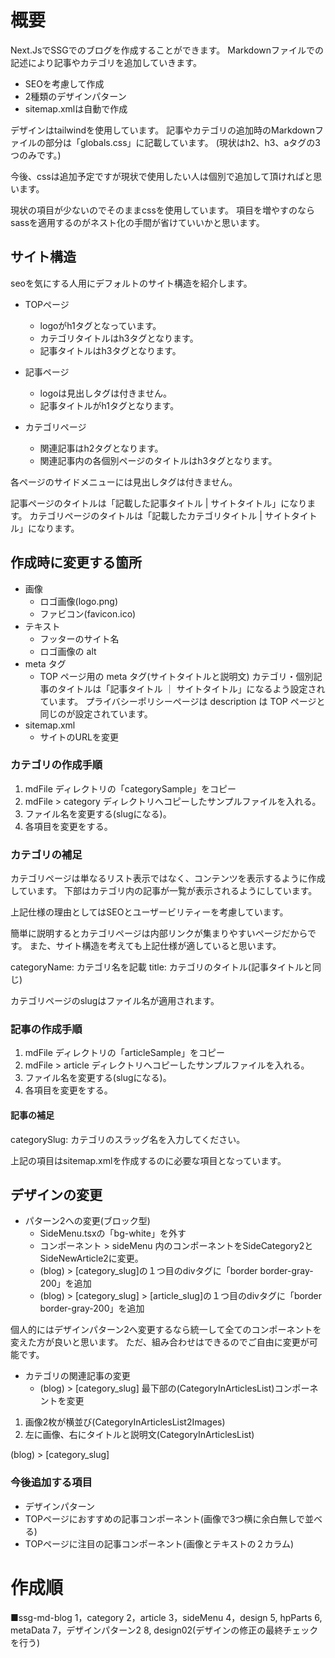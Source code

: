 # 概要

Next.JsでSSGでのブログを作成することができます。
Markdownファイルでの記述により記事やカテゴリを追加していきます。

- SEOを考慮して作成
- 2種類のデザインパターン
- sitemap.xmlは自動で作成

デザインはtailwindを使用しています。
記事やカテゴリの追加時のMarkdownファイルの部分は「globals.css」に記載しています。
(現状はh2、h3、aタグの3つのみです。)

今後、cssは追加予定ですが現状で使用したい人は個別で追加して頂ければと思います。

現状の項目が少ないのでそのままcssを使用しています。
項目を増やすのならsassを適用するのがネスト化の手間が省けていいかと思います。

## サイト構造

seoを気にする人用にデフォルトのサイト構造を紹介します。

- TOPページ
  - logoがh1タグとなっています。
  - カテゴリタイトルはh3タグとなります。 
  - 記事タイトルはh3タグとなります。 

- 記事ページ
  - logoは見出しタグは付きません。
  - 記事タイトルがh1タグとなります。

- カテゴリページ
  - 関連記事はh2タグとなります。
  - 関連記事内の各個別ページのタイトルはh3タグとなります。

各ページのサイドメニューには見出しタグは付きません。

記事ページのタイトルは「記載した記事タイトル | サイトタイトル」になります。
カテゴリページのタイトルは「記載したカテゴリタイトル | サイトタイトル」になります。

## 作成時に変更する箇所

- 画像
  - ロゴ画像(logo.png)
  - ファビコン(favicon.ico)
- テキスト
  - フッターのサイト名
  - ロゴ画像の alt
- meta タグ
  - TOP ページ用の meta タグ(サイトタイトルと説明文)
    カテゴリ・個別記事のタイトルは「記事タイトル ｜ サイトタイトル」になるよう設定されています。
    プライバシーポリシーページは description は TOP ページと同じのが設定されています。
- sitemap.xml
  - サイトのURLを変更


### カテゴリの作成手順

1. mdFile ディレクトリの「categorySample」をコピー
2. mdFile > category ディレクトリへコピーしたサンプルファイルを入れる。
3. ファイル名を変更する(slugになる)。
4. 各項目を変更をする。

### カテゴリの補足

カテゴリページは単なるリスト表示ではなく、コンテンツを表示するように作成しています。
下部はカテゴリ内の記事が一覧が表示されるようにしています。

上記仕様の理由としてはSEOとユーザービリティーを考慮しています。

簡単に説明するとカテゴリページは内部リンクが集まりやすいページだからです。
また、サイト構造を考えても上記仕様が適していると思います。

categoryName: カテゴリ名を記載
title: カテゴリのタイトル(記事タイトルと同じ)

カテゴリページのslugはファイル名が適用されます。

### 記事の作成手順

1. mdFile ディレクトリの「articleSample」をコピー
2. mdFile > article ディレクトリへコピーしたサンプルファイルを入れる。
3. ファイル名を変更する(slugになる)。
4. 各項目を変更をする。

#### 記事の補足

categorySlug: カテゴリのスラッグ名を入力してください。

上記の項目はsitemap.xmlを作成するのに必要な項目となっています。

## デザインの変更

- パターン2への変更(ブロック型)
  - SideMenu.tsxの「bg-white」を外す
  - コンポーネント > sideMenu 内のコンポーネントをSideCategory2とSideNewArticle2に変更。
  - (blog) > [category_slug]の１つ目のdivタグに「border border-gray-200」を追加
  - (blog) > [category_slug] > [article_slug]の１つ目のdivタグに「border border-gray-200」を追加

個人的にはデザインパターン2へ変更するなら統一して全てのコンポーネントを変えた方が良いと思います。
ただ、組み合わせはできるのでご自由に変更が可能です。

- カテゴリの関連記事の変更
  - (blog) > [category_slug] 最下部の(CategoryInArticlesList)コンポーネントを変更

1. 画像2枚が横並び(CategoryInArticlesList2Images)
2. 左に画像、右にタイトルと説明文(CategoryInArticlesList)


(blog) > [category_slug]


### 今後追加する項目

- デザインパターン
- TOPページにおすすめの記事コンポーネント(画像で3つ横に余白無しで並べる)
- TOPページに注目の記事コンポーネント(画像とテキストの２カラム)

# 作成順

■ssg-md-blog
1，category
2，article
3，sideMenu
4，design
5, hpParts
6, metaData
7，デザインパターン2
8, design02(デザインの修正の最終チェックを行う)



